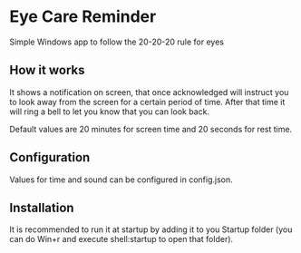 # Eye Care Reminder
Simple Windows app to follow the 20-20-20 rule for eyes

## How it works
It shows a notification on screen, that once acknowledged will instruct you to look away from the screen for a certain period of time. After that time it will ring a bell to let you know that you can look back.

Default values are 20 minutes for screen time and 20 seconds for rest time.


## Configuration
Values for time and sound can be configured in config.json.

## Installation
It is recommended to run it at startup by adding it to you Startup folder (you can do Win+r and execute shell:startup to open that folder).
